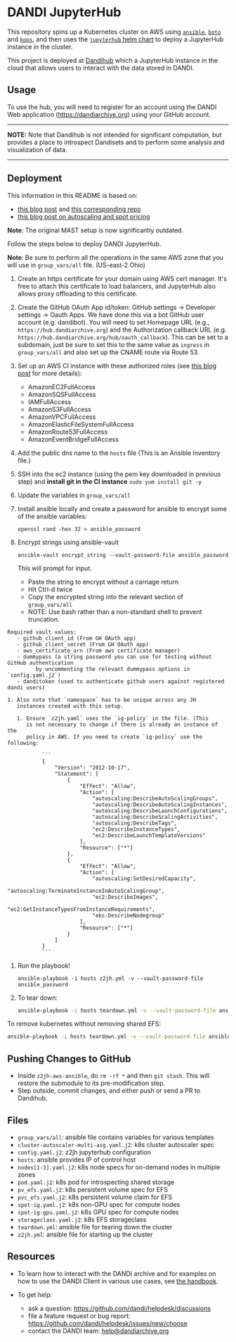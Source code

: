 # DANDI JupyterHub

This repository spins up a Kubernetes cluster on AWS using
[`ansible`][ansible], [`boto`][boto] and [`kops`][kops], and then uses
the [`jupyterhub` helm chart][jupyter-helm] to deploy a JupyterHub
instance in the cluster.

This project is deployed at [Dandihub][dandihub] which a JupyterHub
instance in the cloud that allows users to interact with the data stored
in DANDI.

## Usage

To use the hub, you will need to register for an account using the DANDI
Web application (https://dandiarchive.org) using your GitHub account.

---
**NOTE:**
Note that Dandihub is not intended for significant
computation, but provides a place to introspect Dandisets and to
perform some analysis and visualization of data.

---

## Deployment

This information in this README is based on:
- [this blog post](https://mast-labs.stsci.io/2019/02/zero-to-jupyterhub-with-ansible)
 and [this corresponding repo](https://github.com/spacetelescope/z2jh-aws-ansible)
- [this blog post on autoscaling and spot pricing]( https://web.archive.org/web/20220127043940/https://www.replex.io/blog/the-ultimate-guide-to-deploying-kubernetes-cluster-on-aws-ec2-spot-instances-using-kops-and-eks)

**Note**: The original MAST setup is now significantly outdated.

Follow the steps below to deploy DANDI JupyterHub.

**Note**: Be sure to perform all the operations in the same AWS zone
that you will use in `group_vars/all` file. (US-east-2 Ohio)

1. Create an https certificate for your domain using AWS cert manager.
  It's free to attach this certificate to load balancers, and JupyterHub also allows
  proxy offloading to this certificate.

1. Create the GitHub OAuth App id/token: GitHub settings -> Developer settings -> Oauth Apps.
We have done this via a bot GitHub user account (e.g. dandibot). You
will need to set Homepage URL (e.g., `https://hub.dandiarchive.org`) and
the Authorization callback URL (e.g.
`https://hub.dandiarchive.org/hub/oauth_callback`). This can be set to a
subdomain, just be sure to set this to the same value as `ingress` in
`group_vars/all` and also set up the CNAME route via Route 53.

1. Set up an AWS CI instance with these authorized roles
(see [this blog post](https://mast-labs.stsci.io/2019/02/zero-to-jupyterhub-with-ansible) for more details):
    - AmazonEC2FullAccess
    - AmazonSQSFullAccess
    - IAMFullAccess
    - AmazonS3FullAccess
    - AmazonVPCFullAccess
    - AmazonElasticFileSystemFullAccess
    - AmazonRoute53FullAccess
    - AmazonEventBridgeFullAccess

1. Add the public dns name to the `hosts` file (This is an Ansible Inventory file.)

1. SSH into the ec2 instance (using the pem key downloaded in previous
   step) and **install git in the CI instance** `sudo yum install git -y`

1. Update the variables in `group_vars/all`

  1. Install ansible locally and create a password for ansible to encrypt some of
       the ansible variables:

       `openssl rand -hex 32 > ansible_password`

  1. Encrypt strings using ansible-vault

     `ansible-vault encrypt_string --vault-password-file ansible_password`

       This will prompt for input.
       - Paste the string to encrypt without a carriage return
       - Hit Ctrl-d twice
       - Copy the encrypted string into the relevant section of `group_vars/all`
       - NOTE: Use bash rather than a non-standard shell to prevent
           truncation.

    Required vault values:
       - github_client_id (From GH OAuth app)
       - github_client_secret (From GH OAuth app)
       - aws_certificate_arn (From aws certificate manager)
       - dummypass (a string password you can use for testing without GitHub authentication
             by uncommenting the relevant dummypass options in `config.yaml.j2`)
       - danditoken (used to authenticate github users against registered dandi users)

    1. Also note that `namespace` has to be unique across any JH
       instances created with this setup.

       1. Ensure `z2jh.yaml` uses the `ig-policy` in the file. (This
          is not necessary to change if there is already an instance of the
          policy in AWS. If you need to create `ig-policy` use the following:

               ```
               {
                   "Version": "2012-10-17",
                   "Statement": [
                       {
                           "Effect": "Allow",
                           "Action": [
                               "autoscaling:DescribeAutoScalingGroups",
                               "autoscaling:DescribeAutoScalingInstances",
                               "autoscaling:DescribeLaunchConfigurations",
                               "autoscaling:DescribeScalingActivities",
                               "autoscaling:DescribeTags",
                               "ec2:DescribeInstanceTypes",
                               "ec2:DescribeLaunchTemplateVersions"
                           ],
                           "Resource": ["*"]
                       },
                       {
                           "Effect": "Allow",
                           "Action": [
                               "autoscaling:SetDesiredCapacity",
                               "autoscaling:TerminateInstanceInAutoScalingGroup",
                               "ec2:DescribeImages",
                               "ec2:GetInstanceTypesFromInstanceRequirements",
                               "eks:DescribeNodegroup"
                           ],
                           "Resource": ["*"]
                       }
                   ]
               }
               ```

1. Run the playbook!

    `ansible-playbook -i hosts z2jh.yml -v --vault-password-file ansible_password`

1. To tear down:

    ```bash
    ansible-playbook -i hosts teardown.yml -v --vault-password-file ansible_password -t all-fixtures
    ```

To remove kubernetes without removing shared EFS:
```bash
ansible-playbook -i hosts teardown.yml -v --vault-password-file ansible_password -t kubernetes
```

## Pushing Changes to GitHub

- Inside `z2jh-aws-ansible`, do `rm -rf *` and then `git stash`. This will restore the submodule to its
  pre-modification step.
- Step outside, commit changes, and either push or send a PR to Dandihub.

## Files

- `group_vars/all`: ansible file contains variables for various templates
- `cluster-autoscaler-multi-asg.yaml.j2`: k8s cluster autoscaler spec
- `config.yaml.j2`: z2jh jupyterhub configuration
- `hosts`: ansible provides IP of control host
- `nodes[1-3].yaml.j2`: k8s node specs for on-demand nodes in multiple zones
- `pod.yaml.j2`: k8s pod for introspecting shared storage
- `pv_efs.yaml.j2`: k8s persistent volume spec for EFS
- `pvc_efs.yaml.j2`: k8s persistent volume claim for EFS
- `spot-ig.yaml.j2`: k8s non-GPU spec for compute nodes
- `spot-ig-gpu.yaml.j2`: k8s GPU spec for compute nodes
- `storageclass.yaml.j2`: k8s EFS storageclass
- `teardown.yml`: ansible file for tearing down the cluster
- `z2jh.yml`: ansible file for starting up the cluster

## Resources

* To learn how to interact with the DANDI archive and for examples on how to use the DANDI Client in various use cases,
see [the handbook](https://www.dandiarchive.org/handbook/).

* To get help:
  - ask a question: https://github.com/dandi/helpdesk/discussions
  - file a feature request or bug report: https://github.com/dandi/helpdesk/issues/new/choose
  - contact the DANDI team: help@dandiarchive.org

[ansible]: https://docs.ansible.com/
[boto]: https://boto3.amazonaws.com/v1/documentation/api/latest/index.html
[dandihub]: https://hub.dandiarchive.org
[jupyter-helm]: https://hub.jupyter.org/helm-chart/
[kops]: https://kops.sigs.k8s.io/
